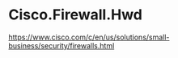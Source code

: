 # Cisco.Firewall.Hwd
https://www.cisco.com/c/en/us/solutions/small-business/security/firewalls.html
